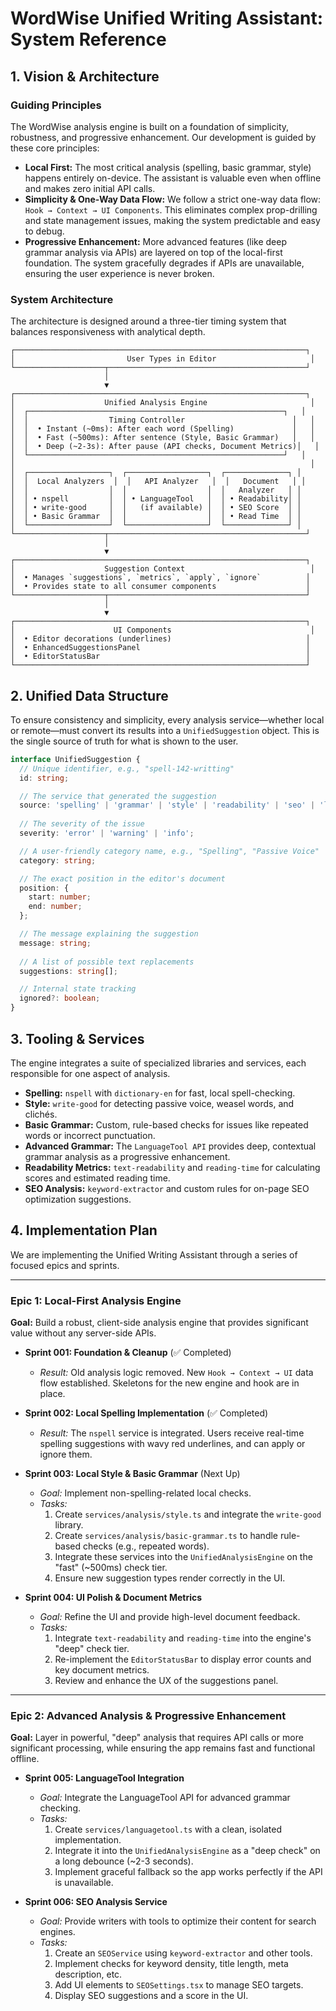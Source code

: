 # WordWise Unified Writing Assistant: System Reference

## 1. Vision & Architecture

### Guiding Principles
The WordWise analysis engine is built on a foundation of simplicity, robustness, and progressive enhancement. Our development is guided by these core principles:

- **Local First:** The most critical analysis (spelling, basic grammar, style) happens entirely on-device. The assistant is valuable even when offline and makes zero initial API calls.
- **Simplicity & One-Way Data Flow:** We follow a strict one-way data flow: `Hook → Context → UI Components`. This eliminates complex prop-drilling and state management issues, making the system predictable and easy to debug.
- **Progressive Enhancement:** More advanced features (like deep grammar analysis via APIs) are layered on top of the local-first foundation. The system gracefully degrades if APIs are unavailable, ensuring the user experience is never broken.

### System Architecture
The architecture is designed around a three-tier timing system that balances responsiveness with analytical depth.

```
┌─────────────────────────────────────────────────────────────────┐
│                         User Types in Editor                     │
└────────────────────┬────────────────────────────────────────────┘
                     │
                     ▼
┌─────────────────────────────────────────────────────────────────┐
│                    Unified Analysis Engine                       │
│  ┌─────────────────────────────────────────────────────────┐   │
│  │                  Timing Controller                        │   │
│  │  • Instant (~0ms): After each word (Spelling)             │   │
│  │  • Fast (~500ms): After sentence (Style, Basic Grammar)   │   │
│  │  • Deep (~2-3s): After pause (API checks, Document Metrics)│   │
│  └─────────────────────────────────────────────────────────┘   │
│                                                                  │
│  ┌──────────────────┐  ┌──────────────────┐  ┌──────────────┐ │
│  │  Local Analyzers  │  │   API Analyzer   │  │   Document   │ │
│  │                  │  │                  │  │   Analyzer   │ │
│  │ • nspell         │  │ • LanguageTool   │  │ • Readability│ │
│  │ • write-good     │  │   (if available) │  │ • SEO Score  │ │
│  │ • Basic Grammar  │  │                  │  │ • Read Time  │ │
│  └──────────────────┘  └──────────────────┘  └──────────────┘ │
└────────────────────┬────────────────────────────────────────────┘
                     │
                     ▼
┌─────────────────────────────────────────────────────────────────┐
│                    Suggestion Context                            │
│  • Manages `suggestions`, `metrics`, `apply`, `ignore`          │
│  • Provides state to all consumer components                    │
└────────────────────┬────────────────────────────────────────────┘
                     │
                     ▼
┌─────────────────────────────────────────────────────────────────┐
│                      UI Components                               │
│  • Editor decorations (underlines)                              │
│  • EnhancedSuggestionsPanel                                     │
│  • EditorStatusBar                                              │
└─────────────────────────────────────────────────────────────────┘
```

## 2. Unified Data Structure

To ensure consistency and simplicity, every analysis service—whether local or remote—must convert its results into a `UnifiedSuggestion` object. This is the single source of truth for what is shown to the user.

```typescript
interface UnifiedSuggestion {
  // Unique identifier, e.g., "spell-142-writting"
  id: string;

  // The service that generated the suggestion
  source: 'spelling' | 'grammar' | 'style' | 'readability' | 'seo' | 'languagetool';
  
  // The severity of the issue
  severity: 'error' | 'warning' | 'info';

  // A user-friendly category name, e.g., "Spelling", "Passive Voice"
  category: string;              

  // The exact position in the editor's document
  position: {
    start: number;
    end: number;
  };

  // The message explaining the suggestion
  message: string;
  
  // A list of possible text replacements
  suggestions: string[];

  // Internal state tracking
  ignored?: boolean;
}
```

## 3. Tooling & Services

The engine integrates a suite of specialized libraries and services, each responsible for one aspect of analysis.

-   **Spelling:** `nspell` with `dictionary-en` for fast, local spell-checking.
-   **Style:** `write-good` for detecting passive voice, weasel words, and clichés.
-   **Basic Grammar:** Custom, rule-based checks for issues like repeated words or incorrect punctuation.
-   **Advanced Grammar:** The `LanguageTool API` provides deep, contextual grammar analysis as a progressive enhancement.
-   **Readability Metrics:** `text-readability` and `reading-time` for calculating scores and estimated reading time.
-   **SEO Analysis:** `keyword-extractor` and custom rules for on-page SEO optimization suggestions.

## 4. Implementation Plan

We are implementing the Unified Writing Assistant through a series of focused epics and sprints.

---

### **Epic 1: Local-First Analysis Engine**

**Goal:** Build a robust, client-side analysis engine that provides significant value without any server-side APIs.

-   **Sprint 001: Foundation & Cleanup** (✅ Completed)
    -   *Result:* Old analysis logic removed. New `Hook → Context → UI` data flow established. Skeletons for the new engine and hook are in place.

-   **Sprint 002: Local Spelling Implementation** (✅ Completed)
    -   *Result:* The `nspell` service is integrated. Users receive real-time spelling suggestions with wavy red underlines, and can apply or ignore them.

-   **Sprint 003: Local Style & Basic Grammar** (Next Up)
    -   *Goal:* Implement non-spelling-related local checks.
    -   *Tasks:*
        1.  Create `services/analysis/style.ts` and integrate the `write-good` library.
        2.  Create `services/analysis/basic-grammar.ts` to handle rule-based checks (e.g., repeated words).
        3.  Integrate these services into the `UnifiedAnalysisEngine` on the "fast" (~500ms) check tier.
        4.  Ensure new suggestion types render correctly in the UI.

-   **Sprint 004: UI Polish & Document Metrics**
    -   *Goal:* Refine the UI and provide high-level document feedback.
    -   *Tasks:*
        1.  Integrate `text-readability` and `reading-time` into the engine's "deep" check tier.
        2.  Re-implement the `EditorStatusBar` to display error counts and key document metrics.
        3.  Review and enhance the UX of the suggestions panel.

---

### **Epic 2: Advanced Analysis & Progressive Enhancement**

**Goal:** Layer in powerful, "deep" analysis that requires API calls or more significant processing, while ensuring the app remains fast and functional offline.

-   **Sprint 005: LanguageTool Integration**
    -   *Goal:* Integrate the LanguageTool API for advanced grammar checking.
    *   *Tasks:*
        1.  Create `services/languagetool.ts` with a clean, isolated implementation.
        2.  Integrate it into the `UnifiedAnalysisEngine` as a "deep check" on a long debounce (~2-3 seconds).
        3.  Implement graceful fallback so the app works perfectly if the API is unavailable.

-   **Sprint 006: SEO Analysis Service**
    -   *Goal:* Provide writers with tools to optimize their content for search engines.
    -   *Tasks:*
        1.  Create an `SEOService` using `keyword-extractor` and other tools.
        2.  Implement checks for keyword density, title length, meta description, etc.
        3.  Add UI elements to `SEOSettings.tsx` to manage SEO targets.
        4.  Display SEO suggestions and a score in the UI.
